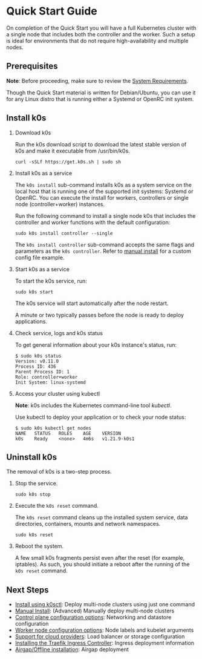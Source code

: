 # Quick Start Guide

 On completion of the Quick Start you will have a full Kubernetes cluster with a single node that includes both the controller and the worker. Such a setup is ideal for environments that do not require high-availability and multiple nodes.

## Prerequisites

**Note**: Before proceeding, make sure to review the [System Requirements](system-requirements.md).

Though the Quick Start material is written for Debian/Ubuntu, you can use it for any Linux distro that is running either a Systemd or OpenRC init system.

## Install k0s

1. Download k0s

    Run the k0s download script to download the latest stable version of k0s and make it executable from /usr/bin/k0s.

    ```shell
    curl -sSLf https://get.k0s.sh | sudo sh
    ```

2. Install k0s as a service

    The `k0s install` sub-command installs k0s as a system service on the local host that is running one of the supported init systems: Systemd or OpenRC. You can execute the install for workers, controllers or single node (controller+worker) instances.

    Run the following command to install a single node k0s that includes the controller and worker functions with the default configuration:

    ```shell
    sudo k0s install controller --single
    ```

    The `k0s install controller` sub-command accepts the same flags and parameters as the `k0s controller`. Refer to [manual install](k0s-multi-node.md#installation-steps) for a custom config file example.

3. Start k0s as a service

    To start the k0s service, run:

    ```shell
    sudo k0s start
    ```

    The k0s service will start automatically after the node restart.

    A minute or two typically passes before the node is ready to deploy applications.

4. Check service, logs and k0s status

    To get general information about your k0s instance's status, run:

    ```shell
    $ sudo k0s status
    Version: v0.11.0
    Process ID: 436
    Parent Process ID: 1
    Role: controller+worker
    Init System: linux-systemd
    ```

5. Access your cluster using kubectl

    **Note**: k0s includes the Kubernetes command-line tool *kubectl*.

    Use kubectl to deploy your application or to check your node status:

    ```shell
    $ sudo k0s kubectl get nodes
    NAME   STATUS   ROLES    AGE    VERSION
    k0s    Ready    <none>   4m6s   v1.21.9-k0s1
    ```

## Uninstall k0s

The removal of k0s is a two-step process.

1. Stop the service.

    ```shell
    sudo k0s stop
    ```

2. Execute the `k0s reset` command.

     The `k0s reset` command cleans up the installed system service, data directories, containers, mounts and network namespaces.

    ```shell
    sudo k0s reset
    ```

3. Reboot the system.

    A few small k0s fragments persist even after the reset (for example, iptables). As such, you should initiate a reboot after the running of the `k0s reset` command.

## Next Steps

- [Install using k0sctl](k0sctl-install.md): Deploy multi-node clusters using just one command
- [Manual Install](k0s-multi-node.md): (Advanced) Manually deploy multi-node clusters
- [Control plane configuration options](configuration.md): Networking and datastore configuration
- [Worker node configuration options](worker-node-config.md): Node labels and kubelet arguments
- [Support for cloud providers](cloud-providers.md): Load balancer or storage configuration
- [Installing the Traefik Ingress Controller](examples/traefik-ingress.md):
  Ingress deployment information
- [Airgap/Offline installation](airgap-install.md): Airgap deployment
